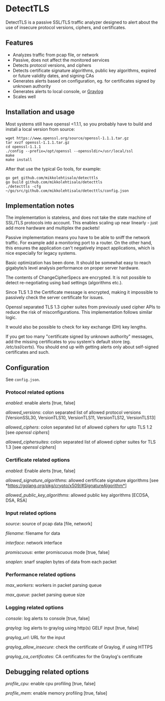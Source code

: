 # DetectTLS

DetectTLS is a passive SSL/TLS traffic analyzer designed to alert about the use of insecure protocol versions, ciphers, and certificates.

## Features

* Analyzes traffic from pcap file, or network
* Passive, does not affect the monitored services
* Detects protocol versions, and ciphers
* Detects certificate signature algorithms, public key algorithms, expired or future validity dates, and signing CAs
* Generates alerts based on configuration, eg. for certificates signed by unknown authority
* Generates alerts to local console, or [Graylog](https://www.graylog.org/)
* Scales well

## Installation and usage

Most systems still have openssl <1.1.1, so you probably have to build and install a local version from source:

```
wget https://www.openssl.org/source/openssl-1.1.1.tar.gz
tar xvzf openssl-1.1.1.tar.gz
cd openssl-1.1.1
./config --prefix=/opt/openssl --openssldir=/usr/local/ssl
make
make install
```

After that use the typical Go tools, for example:

```
go get github.com/mikkolehtisalo/detecttls
go build github.com/mikkolehtisalo/detecttls
./detecttls -cfg ~/go/src/github.com/mikkolehtisalo/detecttls/config.json
```

## Implementation notes

The implementation is stateless, and does not take the state machine of SSL/TLS protocols into account. This enables scaling up near linearly - just add more hardware and multiplex the packets! 

Passive implementation means you have to be able to sniff the network traffic. For example add a monitoring port to a router. On the other hand, this ensures the application can't negatively impact applications, which is nice especially for legacy systems.

Basic optimization has been done. It should be somewhat easy to reach gigabyte/s level analysis performance on proper server hardware.

The contents of ChangeCipherSpecs are encrypted. It is not possible to detect re-negotiating using bad settings (algorithms etc.). 

Since TLS 1.3 the Certificate message is encrypted, making it impossible to passively check the server certificate for issues.

Openssl separated TLS 1.3 cipher suites from previously used cipher APIs to reduce the risk of misconfigurations. This implementation follows similar logic.

It would also be possible to check for key exchange (DH) key lengths. 

If you get too many "certificate signed by unknown authority" messages, add the missing certificates to you system's default store (eg. */etc/ssl/certs*). You should end up with getting alerts only about self-signed certificates and such.

## Configuration

See `config.json`.

### Protocol related options

*enabled*: enable alerts [true, false]

*allowed_versions*: colon separated list of allowed protocol versions [VersionSSL30, VersionTLS10, VersionTLS11, VersionTLS12, VersionTLS13]

*allowed_ciphers*: colon separated list of allowed ciphers for upto TLS 1.2 [see *openssl ciphers*]

*allowed_ciphersuites*: colon separated list of allowed cipher suites for TLS 1.3 [see *openssl ciphers*]

### Certificate related options

*enabled*: Enable alerts [true, false]

*allowed_signature_algorithms*: allowed certificate signature algorithms [see *https://golang.org/pkg/crypto/x509/#SignatureAlgorithm*]

*allowed_public_key_algorithms*: allowed public key algorithms [ECDSA, DSA, RSA]

### Input related options

*source*: source of pcap data [file, network]

*filename*: filename for data

*interface*: network interface

*promiscuous*: enter promiscuous mode [true, false]

*snaplen*: snarf snaplen bytes of data from each packet

### Performance related options

*max_workers*: workers in packet parsing queue

*max_queue*: packet parsing queue size

### Logging related options

*console*: log alerts to console [true, false]

*graylog*: log alerts to graylog using http(s) GELF input [true, false]

*graylog_url*: URL for the input

*graylog_allow_insecure*: check the certificate of Graylog, if using HTTPS

*graylog_ca_certificates*: CA certificates for the Graylog's certificate

## Debugging related options

*profile_cpu*: enable cpu profiling [true, false]

*profile_mem*: enable memory profiling [true, false]

